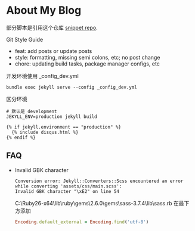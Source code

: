 # About My Blog

部分脚本是引用这个仓库 [snippet repo](https://github.com/zhictory/snippet).

Git Style Guide

- feat: add posts or update posts
- style: formatting, missing semi colons, etc; no post change
- chore: updating build tasks, package manager configs, etc

开发环境使用 \_config_dev.yml

```
bundle exec jekyll serve --config _config_dev.yml
```

区分环境

```shell
# 默认是 development
JEKYLL_ENV=production jekyll build
```

```liquid
{% if jekyll.environment == "production" %}
  {% include disqus.html %}
{% endif %}
```

## FAQ

* Invalid GBK character

  ```shell
  Conversion error: Jekyll::Converters::Scss encountered an error while converting 'assets/css/main.scss':
  Invalid GBK character "\xE2" on line 54
  ```

  C:\Ruby26-x64\lib\ruby\gems\2.6.0\gems\sass-3.7.4\lib\sass.rb 在最下方添加

  ```ruby
  Encoding.default_external = Encoding.find('utf-8')
  ```